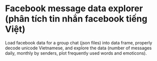 # Facebook message data explorer (phân tích tin nhắn facebook tiếng Việt)

Load facebook data for a group chat (json files) into data frame, properly decode unicode Vietnamese, and explore the data (number of messages daily, monthly by senders, plot frequently used words and emoticons). 

